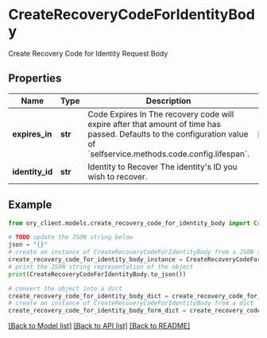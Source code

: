 # CreateRecoveryCodeForIdentityBody

Create Recovery Code for Identity Request Body

## Properties

Name | Type | Description | Notes
------------ | ------------- | ------------- | -------------
**expires_in** | **str** | Code Expires In  The recovery code will expire after that amount of time has passed. Defaults to the configuration value of &#x60;selfservice.methods.code.config.lifespan&#x60;. | [optional] 
**identity_id** | **str** | Identity to Recover  The identity&#39;s ID you wish to recover. | 

## Example

```python
from ory_client.models.create_recovery_code_for_identity_body import CreateRecoveryCodeForIdentityBody

# TODO update the JSON string below
json = "{}"
# create an instance of CreateRecoveryCodeForIdentityBody from a JSON string
create_recovery_code_for_identity_body_instance = CreateRecoveryCodeForIdentityBody.from_json(json)
# print the JSON string representation of the object
print(CreateRecoveryCodeForIdentityBody.to_json())

# convert the object into a dict
create_recovery_code_for_identity_body_dict = create_recovery_code_for_identity_body_instance.to_dict()
# create an instance of CreateRecoveryCodeForIdentityBody from a dict
create_recovery_code_for_identity_body_form_dict = create_recovery_code_for_identity_body.from_dict(create_recovery_code_for_identity_body_dict)
```
[[Back to Model list]](../README.md#documentation-for-models) [[Back to API list]](../README.md#documentation-for-api-endpoints) [[Back to README]](../README.md)



